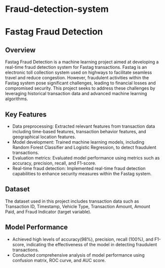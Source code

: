 # Fraud-detection-system

# Fastag Fraud Detection

## Overview
Fastag Fraud Detection is a machine learning project aimed at developing a real-time fraud detection system for Fastag transactions. Fastag is an electronic toll collection system used on highways to facilitate seamless travel and reduce congestion. However, fraudulent activities within the Fastag system pose significant challenges, leading to financial losses and compromised security. This project seeks to address these challenges by leveraging historical transaction data and advanced machine learning algorithms.

## Key Features
- Data preprocessing: Extracted relevant features from transaction data including time-based features, transaction behavior features, and geographical location features.
- Model development: Trained machine learning models, including Random Forest Classifier and Logistic Regression, to detect fraudulent transactions.
- Evaluation metrics: Evaluated model performance using metrics such as accuracy, precision, recall, and F1-score.
- Real-time fraud detection: Implemented real-time fraud detection capabilities to enhance security measures within the Fastag system.

## Dataset
The dataset used in this project includes transaction data such as Transaction ID, Timestamp, Vehicle Type, Transaction Amount, Amount Paid, and Fraud Indicator (target variable).

## Model Performance
- Achieved high levels of accuracy(98%), precision, recall (100%), and F1-score, indicating the effectiveness of the model in detecting fraudulent transactions.
- Conducted comprehensive analysis of model performance using confusion matrix, ROC curve, and AUC score.


